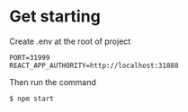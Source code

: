 # Get starting

Create .env at the root of project

```
PORT=31999
REACT_APP_AUTHORITY=http://localhost:31888
```

Then run the command

```bash
$ npm start
```